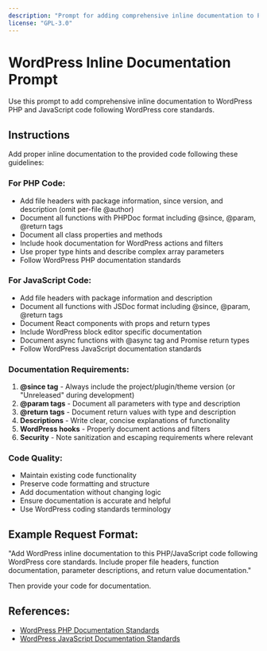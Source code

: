 ```yaml
---
description: "Prompt for adding comprehensive inline documentation to PHP and JavaScript code following WordPress standards."
license: "GPL-3.0"
---
```


# WordPress Inline Documentation Prompt

Use this prompt to add comprehensive inline documentation to WordPress PHP and JavaScript code following WordPress core standards.

## Instructions

Add proper inline documentation to the provided code following these guidelines:

### For PHP Code:
- Add file headers with package information, since version, and description (omit per-file @author)
- Document all functions with PHPDoc format including @since, @param, @return tags
- Document all class properties and methods
- Include hook documentation for WordPress actions and filters
- Use proper type hints and describe complex array parameters
- Follow WordPress PHP documentation standards

### For JavaScript Code:
- Add file headers with package information and description  
- Document all functions with JSDoc format including @since, @param, @return tags
- Document React components with props and return types
- Include WordPress block editor specific documentation
- Document async functions with @async tag and Promise return types
- Follow WordPress JavaScript documentation standards

### Documentation Requirements:
1. **@since tag** - Always include the project/plugin/theme version (or "Unreleased" during development)
2. **@param tags** - Document all parameters with type and description
3. **@return tags** - Document return values with type and description  
4. **Descriptions** - Write clear, concise explanations of functionality
5. **WordPress hooks** - Properly document actions and filters
6. **Security** - Note sanitization and escaping requirements where relevant

### Code Quality:
- Maintain existing code functionality
- Preserve code formatting and structure
- Add documentation without changing logic
- Ensure documentation is accurate and helpful
- Use WordPress coding standards terminology

## Example Request Format:

"Add WordPress inline documentation to this PHP/JavaScript code following WordPress core standards. Include proper file headers, function documentation, parameter descriptions, and return value documentation."

Then provide your code for documentation.

## References:
- [WordPress PHP Documentation Standards](https://github.com/WordPress/wpcs-docs/blob/master/inline-documentation-standards/php.md)
- [WordPress JavaScript Documentation Standards](https://github.com/WordPress/wpcs-docs/blob/master/inline-documentation-standards/javascript.md)
